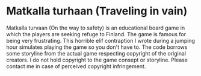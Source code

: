# Matkalla turhaan (Traveling in vain)

Matkalla turvaan (On the way to safety) is an educational board game in which the players are seeking refuge to Finland. The game is famous for being very frustrating. This horrible elif contraption I wrote during a jumping hour simulates playing the game so you don't have to. The code borrows some storyline from the actual game respecting copyright of the original creators. I do not hold copyright to the game consept or storyline. Please contact me in case of perceived copyright infringement.
